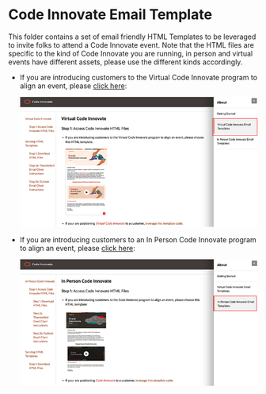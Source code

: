 # Code Innovate Email Template
This folder contains a set of email friendly HTML Templates to be leveraged to invite folks to attend a Code Innovate event. Note that the HTML files are specific to the kind of Code Innovate you are running, in person and virtual events have different assets, please use the different kinds accordingly.

- If you are introducing customers to the Virtual Code Innovate program to align an event, please [click here](https://chipbaber.github.io/codeinnovate_emailtemplate/?lab=virtual-code-innovate-email-templates):

    ![](images/virtual_code_innovate_page.png)

- If you are introducing customers to an In Person Code Innovate program to align an event, please [click here](https://chipbaber.github.io/codeinnovate_emailtemplate/?lab=in-person-code-innovate-email-templates):

    ![](images/in_person_code_innovate_page.png)
